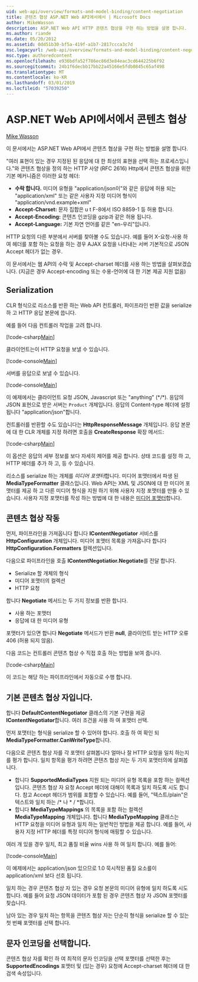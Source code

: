 ```yaml
---
uid: web-api/overview/formats-and-model-binding/content-negotiation
title: 콘텐츠 협상 ASP.NET Web API에서에서 | Microsoft Docs
author: MikeWasson
description: ASP.NET Web API HTTP 콘텐츠 협상을 구현 하는 방법을 설명 합니다.
ms.author: riande
ms.date: 05/20/2012
ms.assetid: 0dd51b30-bf5a-419f-a1b7-2817ccca3c7d
msc.legacyurl: /web-api/overview/formats-and-model-binding/content-negotiation
msc.type: authoredcontent
ms.openlocfilehash: e936bdfa52f786ec86d3e84eac3cd644225b6f92
ms.sourcegitcommit: 24b1f6decbb17bb22a45166e5fdb0845c65af498
ms.translationtype: MT
ms.contentlocale: ko-KR
ms.lasthandoff: 03/01/2019
ms.locfileid: "57039250"
---
```

<a name="content-negotiation-in-aspnet-web-api"></a>ASP.NET Web API에서에서 콘텐츠 협상
====================
[Mike Wasson](https://github.com/MikeWasson)

이 문서에서는 ASP.NET Web API에서 콘텐츠 협상을 구현 하는 방법을 설명 합니다.

"여러 표현이 있는 경우 지정된 된 응답에 대 한 최상의 표현을 선택 하는 프로세스입니다."와 콘텐츠 협상을 정의 하는 HTTP 사양 (RFC 2616) Http에서 콘텐츠 협상을 위한 기본 메커니즘은 이러한 요청 헤더:

- **수락 합니다.** 미디어 유형을 "application/json이"와 같은 응답에 허용 되는 "application/xml" 또는 같은 사용자 지정 미디어 형식이 &quot;application/vnd.example+xml&quot;
- **Accept-Charset:** 문자 집합은 u t F-8에서 ISO 8859-1 등 허용 합니다.
- **Accept-Encoding:** 콘텐츠 인코딩을 gzip과 같은 허용 됩니다.
- **Accept-Language:** 기본 자연 언어를 같은 "en-우리"입니다.

HTTP 요청의 다른 부분에서 서버를 찾아볼 수도 있습니다. 예를 들어 X-요청-사용 하 여 헤더를 포함 하는 요청을 하는 경우 AJAX 요청을 나타내는 서버 기본적으로 JSON Accept 헤더가 없는 경우.

이 문서에서는 웹 API의 수락 및 Accept-charset 헤더를 사용 하는 방법을 살펴보겠습니다. (지금은 경우 Accept-encoding 또는 수용-언어에 대 한 기본 제공 지원 없음)

## <a name="serialization"></a>Serialization

CLR 형식으로 리소스를 반환 하는 Web API 컨트롤러, 파이프라인 반환 값을 serialize 하 고 HTTP 응답 본문에 씁니다.

예를 들어 다음 컨트롤러 작업을 고려 합니다.

[!code-csharp[Main](content-negotiation/samples/sample1.cs)]

클라이언트는이 HTTP 요청을 보낼 수 있습니다.

[!code-console[Main](content-negotiation/samples/sample2.cmd)]

서버를 응답으로 보낼 수 있습니다.

[!code-console[Main](content-negotiation/samples/sample3.cmd)]

이 예제에서는 클라이언트 요청 JSON, Javascript 또는 "anything" (\*/\*). 응답의 JSON 표현으로 받은 서버는 `Product` 개체입니다. 응답의 Content-type 헤더에 설정 됩니다 &quot;application/json&quot;합니다.

컨트롤러를 반환할 수도 있습니다는 **HttpResponseMessage** 개체입니다. 응답 본문에 대 한 CLR 개체를 지정 하려면 호출을 **CreateResponse** 확장 메서드:

[!code-csharp[Main](content-negotiation/samples/sample4.cs)]

이 옵션은 응답의 세부 정보를 보다 자세히 제어를 제공 합니다. 상태 코드를 설정 하 고, HTTP 헤더를 추가 하 고, 등 수 있습니다.

리소스를 serialize 하는 개체를 *미디어 포맷터*합니다. 미디어 포맷터에서 파생 된 **MediaTypeFormatter** 클래스입니다. Web API는 XML 및 JSON에 대 한 미디어 포맷터를 제공 하 고 다른 미디어 형식을 지원 하기 위해 사용자 지정 포맷터를 만들 수 있습니다. 사용자 지정 포맷터를 작성 하는 방법에 대 한 내용은 [미디어 포맷터](media-formatters.md)합니다.

## <a name="how-content-negotiation-works"></a>콘텐츠 협상 작동

먼저, 파이프라인을 가져옵니다 합니다 **IContentNegotiator** 서비스를 **HttpConfiguration** 개체입니다. 미디어 포맷터 목록을 가져옵니다 합니다 **HttpConfiguration.Formatters** 컬렉션입니다.

다음으로 파이프라인을 호출 **IContentNegotiatior.Negotiate**를 전달 합니다.

- Serialize 할 개체의 형식
- 미디어 포맷터의 컬렉션
- HTTP 요청

합니다 **Negotiate** 메서드는 두 가지 정보를 반환 합니다.

- 사용 하는 포맷터
- 응답에 대 한 미디어 유형

포맷터가 있으면 합니다 **Negotiate** 메서드가 반환 **null**, 클라이언트 받는 HTTP 오류 406 (허용 되지 않음).

다음 코드는 컨트롤러 콘텐츠 협상 수 직접 호출 하는 방법을 보여 줍니다.

[!code-csharp[Main](content-negotiation/samples/sample5.cs)]

이 코드는 해당 하는 파이프라인에서 자동으로 수행 합니다.

## <a name="default-content-negotiator"></a>기본 콘텐츠 협상 자입니다.

합니다 **DefaultContentNegotiator** 클래스의 기본 구현을 제공 **IContentNegotiator**합니다. 여러 조건을 사용 하 여 포맷터 선택.

먼저 포맷터는 형식을 serialize 할 수 있어야 합니다. 호출 하 여 확인 되 **MediaTypeFormatter.CanWriteType**합니다.

다음으로 콘텐츠 협상 자를 각 포맷터 살펴봅니다 얼마나 잘 HTTP 요청을 일치 하는지를 평가 합니다. 일치 항목을 평가 하려면 콘텐츠 협상 자는 두 가지 포맷터의에 살펴봅니다.

- 합니다 **SupportedMediaTypes** 지원 되는 미디어 유형 목록을 포함 하는 컬렉션입니다. 콘텐츠 협상 자 요청 Accept 헤더에 대해이 목록과 일치 하도록 시도 합니다. 참고 Accept 헤더가 범위를 포함할 수 있습니다. 예를 들어, "텍스트/plain"은 텍스트와 일치 하는 /\* 나 \* / \*합니다.
- 합니다 **MediaTypeMappings** 의 목록을 포함 하는 컬렉션 **MediaTypeMapping** 개체입니다. 합니다 **MediaTypeMapping** 클래스는 HTTP 요청을 미디어 유형과 일치 하는 일반적인 방법을 제공 합니다. 예를 들어, 사용자 지정 HTTP 헤더를 특정 미디어 형식에 매핑할 수 있습니다.

여러 개 있을 경우 일치, 최고 품질 비율 wins 사용 하 여 일치 합니다. 예를 들어:

[!code-console[Main](content-negotiation/samples/sample6.cmd)]

이 예제에서는 application/json 있으므로 1.0 묵시적된 품질 요소를이 application/xml 보다 선호 됩니다.

일치 하는 경우 콘텐츠 협상 자 있는 경우 요청 본문의 미디어 유형에 일치 하도록 시도 합니다. 예를 들어 요청 JSON 데이터가 포함 된 경우 콘텐츠 협상 자 JSON 포맷터를 찾습니다.

남아 있는 경우 일치 하는 항목을 콘텐츠 협상 자는 단순히 형식을 serialize 할 수 있는 첫 번째 포맷터를 선택 합니다.

## <a name="selecting-a-character-encoding"></a>문자 인코딩을 선택합니다.

콘텐츠 협상 자를 확인 하 여 최적의 문자 인코딩을 선택 포맷터를 선택한 후는 **SupportedEncodings** 포맷터 및 (있는 경우) 요청에 Accept-charset 헤더에 대 한 검색 속성입니다.
